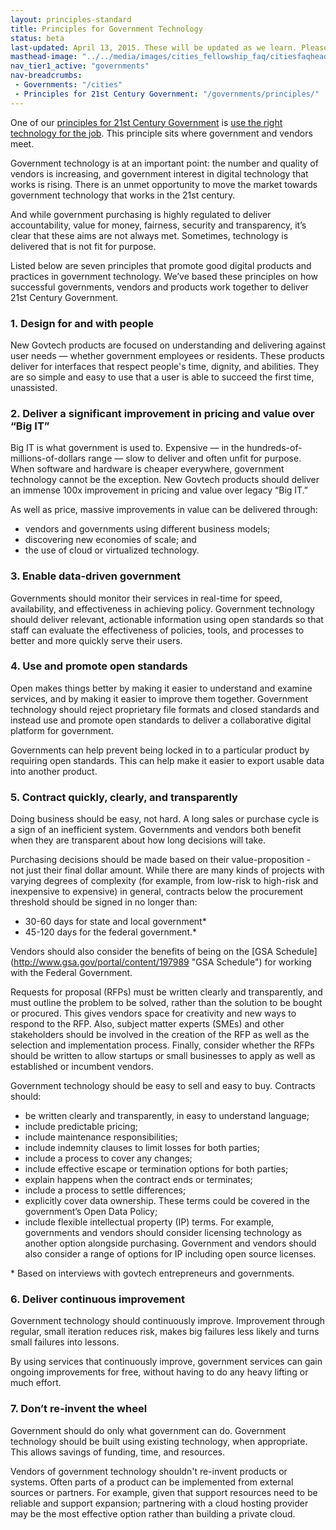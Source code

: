 ```yaml
---
layout: principles-standard
title: Principles for Government Technology
status: beta
last-updated: April 13, 2015. These will be updated as we learn. Please help us by providing <a href="/governments/principles/government-technology/feedback.html" target="_blank">feedback</a>
masthead-image: "../../media/images/cities_fellowship_faq/citiesfaqheader.jpg"
nav_tier1_active: "governments"
nav-breadcrumbs:
 - Governments: "/cities"
 - Principles for 21st Century Government: "/governments/principles/"
---
```


            
One of our [principles for 21st Century Government](/governments/principles/ "Principles for 21st Century Government") is [use the right technology for the job](/governments/principles/#procurement "Use the right technology for the job"). This principle sits where government and vendors meet. 

Government technology is at an important point: the number and quality of vendors is increasing, and government interest in digital technology that works is rising. There is an unmet opportunity to move the market towards government technology that works in the 21st century. 

And while government purchasing is highly regulated to deliver accountability, value for money, fairness, security and transparency, it’s clear that these aims are not always met. Sometimes, technology is delivered that is not fit for purpose.

Listed below are seven principles that promote good digital products and practices in government technology. We’ve based these principles on how successful governments, vendors and products work together to deliver 21st Century Government. 
    
### 1. Design for and with people

New Govtech products are focused on understanding and delivering against user needs — whether government employees or residents. These products deliver for interfaces that respect people's time, dignity, and abilities. They are so simple and easy to use that a user is able to succeed the first time, unassisted. 

### 2. Deliver a significant improvement in pricing and value over “Big IT”

Big IT is what government is used to. Expensive — in the hundreds-of-millions-of-dollars range — slow to deliver and often unfit for purpose. When software and hardware is cheaper everywhere, government technology cannot be the exception. New Govtech products should deliver an immense 100x improvement in pricing and value over legacy “Big IT.”

As well as price, massive improvements in value can be delivered through:

*	vendors and governments using different business models;
*	discovering new economies of scale; and 
*	the use of cloud or virtualized technology.

### 3. Enable data-driven government

Governments should monitor their services in real-time for speed, availability, and effectiveness in achieving policy. Government technology should deliver relevant, actionable information using open standards so that staff can evaluate the effectiveness of policies, tools, and processes to better and more quickly serve their users.

### 4. Use and promote open standards

Open makes things better by making it easier to understand and examine services, and by making it easier to improve them together. Government technology should reject proprietary file formats and closed standards and instead use and promote open standards to deliver a collaborative digital platform for government. 

Governments can help prevent being locked in to a particular product by requiring open standards. This can help make it easier to export usable data into another product. 

### 5. Contract quickly, clearly, and transparently 

Doing business should be easy, not hard. A long sales or purchase cycle is a sign of an inefficient system. Governments and vendors both benefit when they are transparent about how long decisions will take. 

Purchasing decisions should be made based on their value-proposition - not just their final dollar amount. While there are many kinds of projects with varying degrees of complexity (for example, from low-risk to high-risk and inexpensive to expensive) in general, contracts below the procurement threshold should be signed in no longer than:

*   30-60 days for state and local government* 
*   45-120 days for the federal government.*

Vendors should also consider the benefits of being on the [GSA Schedule] (http://www.gsa.gov/portal/content/197989 "GSA Schedule") for working with the Federal Government. 

Requests for proposal (RFPs) must be written clearly and transparently, and must outline the problem to be solved, rather than the solution to be bought or procured. This gives vendors space for creativity and new ways to respond to the RFP. Also, subject matter experts (SMEs) and other stakeholders should be involved in the creation of the RFP as well as the selection and implementation process. Finally, consider whether the RFPs should be written to allow startups or small businesses to apply as well as established or incumbent vendors.

Government technology should be easy to sell and easy to buy. Contracts should:

*	be written clearly and transparently, in easy to understand language;
*   include predictable pricing;
*	include maintenance responsibilities;
*	include indemnity clauses to limit losses for both parties;
*	include a process to cover any changes;
*	include effective escape or termination options for both parties;
*	explain happens when the contract ends or terminates;
*	include a process to settle differences;
*   explicitly cover data ownership. These terms could be covered in the government’s Open Data Policy;
*	include flexible intellectual property (IP) terms. For example, governments and vendors should consider licensing technology as another option alongside purchasing. Government and vendors should also consider a range of options for IP including open source licenses. 

&#42; Based on interviews with govtech entrepreneurs  and governments. 

### 6. Deliver continuous improvement

Government technology should continuously improve. Improvement through regular, small iteration reduces risk, makes big failures less likely and turns small failures into lessons. 

By using services that continuously improve, government services can gain ongoing improvements for free, without having to do any heavy lifting or much effort.

### 7. Don’t re-invent the wheel

Government should do only what government can do. Government technology should be built using existing technology, when appropriate. This allows savings of funding, time, and resources. 

Vendors of government technology shouldn't re-invent products or systems. Often parts of a product can be implemented from external sources or partners. For example, given that support resources need to be reliable and support expansion; partnering with a cloud hosting provider may be the most effective option rather than building a private cloud.



